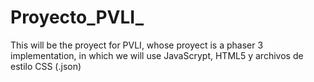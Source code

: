 # Proyecto_PVLI_
 This will be the proyect for PVLI, whose proyect is a phaser 3 implementation, in which  we will use JavaScrypt, HTML5 y archivos de estilo CSS (.json)

